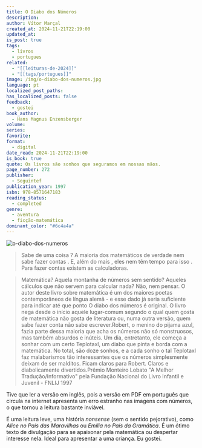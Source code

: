 ```yaml
---
title: O Diabo dos Números
description: 
author: Vítor Marçal
created_at: 2024-11-21T22:19:00
updated_at: 
is_post: true
tags:
  - livros
  - portugues
related:
  - "[[leituras-de-2024]]"
  - "[[tags/portugues]]"
image: /img/o-diabo-dos-numeros.jpg
language: pt
localized_post_paths: 
has_localized_posts: false
feedback:
  - gostei
book_author:
  - Hans Magnus Enzensberger
volume: 
series: 
favorite: 
format:
  - digital
date_read: 2024-11-21T22:19:00
is_book: true
quote: Os livros são sonhos que seguramos em nossas mãos.
page_number: 272
publisher:
  - Seguintef
publication_year: 1997
isbn: 978-8571647183
reading_status:
  - completed
genre:
  - aventura
  - ficção-matemática
dominant_color: "#6c4a4a"
---
```


![o-diabo-dos-numeros](img/o-diabo-dos-numeros.jpg)

>Sabe de uma coisa ? A maioria dos matemáticos de verdade nem sabe fazer contas . E, além do mais , eles nem têm tempo para isso . Para fazer contas existem as calculadoras.

> Matemática? Aquela montanha de números sem sentido? Aqueles cálculos que não servem para calcular nada? Não, nem pensar. O autor deste livro sobre matemática é um dos maiores poetas contemporâneos de língua alemã - e esse dado já seria suficiente para indicar até que ponto O diabo dos números é original. O livro nega desde o início aquele lugar-comum segundo o qual quem gosta de matemática não gosta de literatura ou, numa outra versão, quem sabe fazer conta não sabe escrever.Robert, o menino do pijama azul, fazia parte dessa maioria que acha os números não só monstruosos, mas também absurdos e inúteis. Um dia, entretanto, ele começa a sonhar com um certo Teplotaxl, um diabo que pinta e borda com a matemática. No total, são doze sonhos, e a cada sonho o tal Teplotaxl faz malabarismos tão interessantes que os números simplesmente deixam de ser malditos. Ficam claros para Robert. Claros e diabolicamente divertidos.Prêmio Monteiro Lobato "A Melhor Tradução/Informativo" pela Fundação Nacional do Livro Infantil e Juvenil - FNLIJ 1997

Tive que ler a versão em inglês, pois a versão em PDF em português que circula na internet apresenta um erro estranho nas imagens com números, o que tornou a leitura bastante inviável.

É uma leitura leve, uma história _nonsense_ (sem o sentido pejorativo), como _Alice no País das Maravilhas_ ou _Emília no País da Gramática_. É um ótimo texto de divulgação para se apaixonar pela matemática ou despertar interesse nela. Ideal para apresentar a uma criança. Eu gostei.